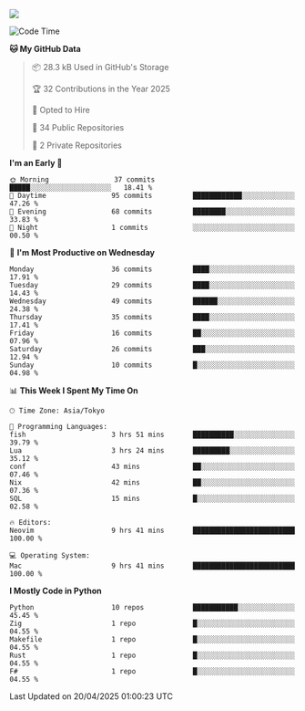 ![](https://komarev.com/ghpvc/?username=kitagawa-hr)

<!--START_SECTION:waka-->
![Code Time](http://img.shields.io/badge/Code%20Time-1%2C354%20hrs%2050%20mins-blue)

**🐱 My GitHub Data** 

> 📦 28.3 kB Used in GitHub's Storage 
 > 
> 🏆 32 Contributions in the Year 2025
 > 
> 💼 Opted to Hire
 > 
> 📜 34 Public Repositories 
 > 
> 🔑 2 Private Repositories 
 > 
**I'm an Early 🐤** 

```text
🌞 Morning                37 commits          █████░░░░░░░░░░░░░░░░░░░░   18.41 % 
🌆 Daytime                95 commits          ████████████░░░░░░░░░░░░░   47.26 % 
🌃 Evening                68 commits          ████████░░░░░░░░░░░░░░░░░   33.83 % 
🌙 Night                  1 commits           ░░░░░░░░░░░░░░░░░░░░░░░░░   00.50 % 
```
📅 **I'm Most Productive on Wednesday** 

```text
Monday                   36 commits          ████░░░░░░░░░░░░░░░░░░░░░   17.91 % 
Tuesday                  29 commits          ████░░░░░░░░░░░░░░░░░░░░░   14.43 % 
Wednesday                49 commits          ██████░░░░░░░░░░░░░░░░░░░   24.38 % 
Thursday                 35 commits          ████░░░░░░░░░░░░░░░░░░░░░   17.41 % 
Friday                   16 commits          ██░░░░░░░░░░░░░░░░░░░░░░░   07.96 % 
Saturday                 26 commits          ███░░░░░░░░░░░░░░░░░░░░░░   12.94 % 
Sunday                   10 commits          █░░░░░░░░░░░░░░░░░░░░░░░░   04.98 % 
```


📊 **This Week I Spent My Time On** 

```text
🕑︎ Time Zone: Asia/Tokyo

💬 Programming Languages: 
fish                     3 hrs 51 mins       ██████████░░░░░░░░░░░░░░░   39.79 % 
Lua                      3 hrs 24 mins       █████████░░░░░░░░░░░░░░░░   35.12 % 
conf                     43 mins             ██░░░░░░░░░░░░░░░░░░░░░░░   07.46 % 
Nix                      42 mins             ██░░░░░░░░░░░░░░░░░░░░░░░   07.36 % 
SQL                      15 mins             █░░░░░░░░░░░░░░░░░░░░░░░░   02.58 % 

🔥 Editors: 
Neovim                   9 hrs 41 mins       █████████████████████████   100.00 % 

💻 Operating System: 
Mac                      9 hrs 41 mins       █████████████████████████   100.00 % 
```

**I Mostly Code in Python** 

```text
Python                   10 repos            ███████████░░░░░░░░░░░░░░   45.45 % 
Zig                      1 repo              █░░░░░░░░░░░░░░░░░░░░░░░░   04.55 % 
Makefile                 1 repo              █░░░░░░░░░░░░░░░░░░░░░░░░   04.55 % 
Rust                     1 repo              █░░░░░░░░░░░░░░░░░░░░░░░░   04.55 % 
F#                       1 repo              █░░░░░░░░░░░░░░░░░░░░░░░░   04.55 % 
```




 Last Updated on 20/04/2025 01:00:23 UTC
<!--END_SECTION:waka-->
